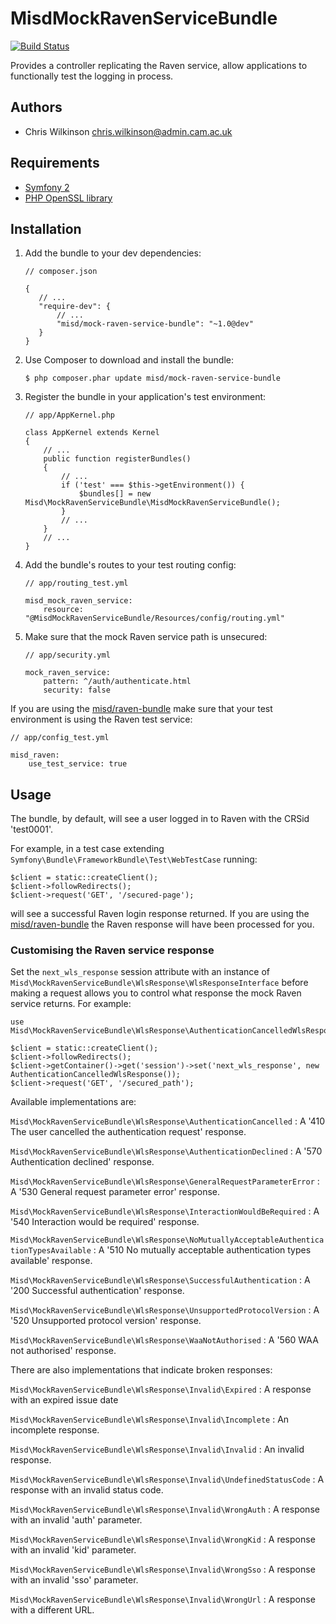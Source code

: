 MisdMockRavenServiceBundle
===============

[![Build Status](https://travis-ci.org/misd-service-development/mock-raven-service-bundle.png?branch=master)](http://travis-ci.org/misd-service-development/mock-raven-service-bundle)

Provides a controller replicating the Raven service, allow applications to functionally test the logging in process.

Authors
-------

* Chris Wilkinson <chris.wilkinson@admin.cam.ac.uk>

Requirements
------------

* [Symfony 2](http://symfony.com/)
* [PHP OpenSSL library](http://www.php.net/manual/en/book.openssl.php)

Installation
------------

 1. Add the bundle to your dev dependencies:

        // composer.json

        {
           // ...
           "require-dev": {
               // ...
               "misd/mock-raven-service-bundle": "~1.0@dev"
           }
        }

 2. Use Composer to download and install the bundle:

        $ php composer.phar update misd/mock-raven-service-bundle

 3. Register the bundle in your application's test environment:

        // app/AppKernel.php

        class AppKernel extends Kernel
        {
            // ...
            public function registerBundles()
            {
                // ...
                if ('test' === $this->getEnvironment()) {
                    $bundles[] = new Misd\MockRavenServiceBundle\MisdMockRavenServiceBundle();
                }
                // ...
            }
            // ...
        }

 4. Add the bundle's routes to your test routing config:

        // app/routing_test.yml

        misd_mock_raven_service:
            resource: "@MisdMockRavenServiceBundle/Resources/config/routing.yml"

 5. Make sure that the mock Raven service path is unsecured:

        // app/security.yml

        mock_raven_service:
            pattern: ^/auth/authenticate.html
            security: false

If you are using the [misd/raven-bundle](https://github.com/misd-service-development/raven-bundle) make sure that your test environment is using the Raven test service:

    // app/config_test.yml

    misd_raven:
        use_test_service: true

Usage
-----

The bundle, by default, will see a user logged in to Raven with the CRSid 'test0001'.

For example, in a test case extending `Symfony\Bundle\FrameworkBundle\Test\WebTestCase` running:

    $client = static::createClient();
    $client->followRedirects();
    $client->request('GET', '/secured-page');

will see a successful Raven login response returned. If you are using the [misd/raven-bundle](https://github.com/misd-service-development/raven-bundle) the Raven response will have been processed for you.

### Customising the Raven service response

Set the `next_wls_response` session attribute with an instance of `Misd\MockRavenServiceBundle\WlsResponse\WlsResponseInterface` before making a request allows you to control what response the mock Raven service returns. For example:

    use Misd\MockRavenServiceBundle\WlsResponse\AuthenticationCancelledWlsResponse;

    $client = static::createClient();
    $client->followRedirects();
    $client->getContainer()->get('session')->set('next_wls_response', new AuthenticationCancelledWlsResponse());
    $client->request('GET', '/secured_path');

Available implementations are:

`Misd\MockRavenServiceBundle\WlsResponse\AuthenticationCancelled`
:   A '410 The user cancelled the authentication request' response.

`Misd\MockRavenServiceBundle\WlsResponse\AuthenticationDeclined`
:   A '570 Authentication declined' response.

`Misd\MockRavenServiceBundle\WlsResponse\GeneralRequestParameterError`
:   A '530 General request parameter error' response.

`Misd\MockRavenServiceBundle\WlsResponse\InteractionWouldBeRequired`
:   A '540 Interaction would be required' response.

`Misd\MockRavenServiceBundle\WlsResponse\NoMutuallyAcceptableAuthenticationTypesAvailable`
:   A '510 No mutually acceptable authentication types available' response.

`Misd\MockRavenServiceBundle\WlsResponse\SuccessfulAuthentication`
:   A '200 Successful authentication' response.

`Misd\MockRavenServiceBundle\WlsResponse\UnsupportedProtocolVersion`
:   A '520 Unsupported protocol version' response.

`Misd\MockRavenServiceBundle\WlsResponse\WaaNotAuthorised`
:   A '560 WAA not authorised' response.

There are also implementations that indicate broken responses:

`Misd\MockRavenServiceBundle\WlsResponse\Invalid\Expired`
:   A response with an expired issue date

`Misd\MockRavenServiceBundle\WlsResponse\Invalid\Incomplete`
:   An incomplete response.

`Misd\MockRavenServiceBundle\WlsResponse\Invalid\Invalid`
:   An invalid response.

`Misd\MockRavenServiceBundle\WlsResponse\Invalid\UndefinedStatusCode`
:   A response with an invalid status code.

`Misd\MockRavenServiceBundle\WlsResponse\Invalid\WrongAuth`
:   A response with an invalid 'auth' parameter.

`Misd\MockRavenServiceBundle\WlsResponse\Invalid\WrongKid`
:   A response with an invalid 'kid' parameter.

`Misd\MockRavenServiceBundle\WlsResponse\Invalid\WrongSso`
:   A response with an invalid 'sso' parameter.

`Misd\MockRavenServiceBundle\WlsResponse\Invalid\WrongUrl`
:   A response with a different URL.
